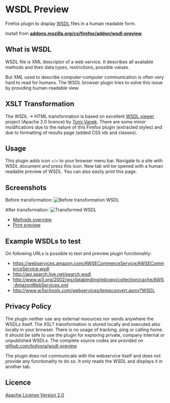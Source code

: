 # WSDL Preview
Firefox plugin to display [WSDL](https://en.wikipedia.org/wiki/Web_Services_Description_Language) files in a human readable form.

Install from **[addons.mozilla.org/cs/firefox/addon/wsdl-preview](https://addons.mozilla.org/cs/firefox/addon/wsdl-preview)**.

## What is WSDL
WSDL file is XML descriptor of a web service. It describes all available methods and their
data types, restrictions, possible values.

But XML used to describe computer-computer communication is often very hard to read for humans.
The WSDL browser plugin tries to solve this issue by providing human-readable view.

## XSLT Transformation
The WSDL -> HTML transformation is based on excellent [WSDL viewer](http://tomi.vanek.sk/index.php?page=wsdl-viewer)
project (Apache 2.0 licence) by [Tomi Vanek](https://twitter.com/tomivanek1). There are some
minor modifications due to the nature of this Firefox plugin (extracted styles) and due
to formatting of results page (added CSS ids and classes).

## Usage
This plugin adds icon ```</>``` to your browser menu bar. Navigate to a site with WSDL document and press this icon. New tab will be opened with a human readable preview of WSDL. You can also easily print this page.

## Screenshots

Before transformation:
![Before transformation WSDL](https://raw.github.com/todvora/wsdl-preview/master/screenshots/raw-wsdl.png)

After transformation:
![Transformed WSDL](https://raw.github.com/todvora/wsdl-preview/master/screenshots/transformed-operation-details.png)

- [Methods overview](https://raw.github.com/todvora/wsdl-preview/master/screenshots/transformed-wsdl.png)
- [Print preview](https://raw.github.com/todvora/wsdl-preview/master/screenshots/print-preview.png)

## Example WSDLs to test

On following URLs is possible to test and preview plugin functionality:
- https://webservices.amazon.com/AWSECommerceService/AWSECommerceService.wsdl
- http://api.search.live.net/search.wsdl
- http://www.w3.org/2002/ws/databinding/edcopy/collection/cache/AWS-AmazonWebServices.xml
- http://www.w3schools.com/webservices/tempconvert.asmx?WSDL

## Privacy Policy
The plugin neither use any external resources nor sends anywhere the WSDLs itself. The XSLT transformation is stored locally and
executed also locally in your browser. There is no usage of tracking, ping or calling home. It should be safe to use the plugin for exploring
private, company internal or unpublished WSDLs. The complete source codes are provided on [github.com/todvora/wsdl-preview](https://github.com/todvora/wsdl-preview).

The plugin does not communicate with the webservice itself and does not provide any functionality to do so. It only reads the WSDL and displays it in another tab.

## Licence
[Apache License Version 2.0](https://www.apache.org/licenses/LICENSE-2.0.txt)
